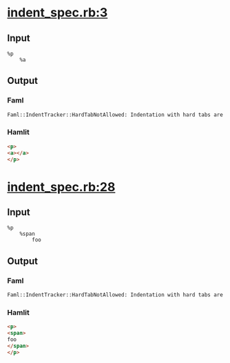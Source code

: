 # [indent\_spec.rb:3](/spec/hamlit/engine/indent_spec.rb#L3)
## Input
```haml
%p
	%a

```

## Output
### Faml
```html
Faml::IndentTracker::HardTabNotAllowed: Indentation with hard tabs are not allowed :-p
```

### Hamlit
```html
<p>
<a></a>
</p>

```


# [indent\_spec.rb:28](/spec/hamlit/engine/indent_spec.rb#L28)
## Input
```haml
%p
	%span
		foo

```

## Output
### Faml
```html
Faml::IndentTracker::HardTabNotAllowed: Indentation with hard tabs are not allowed :-p
```

### Hamlit
```html
<p>
<span>
foo
</span>
</p>

```

